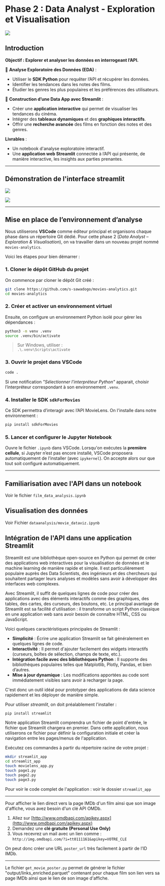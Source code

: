 # **Phase 2 : Data Analyst - Exploration et Visualisation**  

![](assets/phase1_architecture.png)

## Introduction

**Objectif : Explorer et analyser les données en interrogeant l’API.**  

🔹 **Analyse Exploratoire des Données (EDA)** :  
- Utiliser le **SDK Python** pour requêter l’API et récupérer les données.  
- Identifier les tendances dans les notes des films.  
- Étudier les genres les plus populaires et les préférences des utilisateurs.  

🔹 **Construction d’une Data App avec Streamlit** :  
- Créer une **application interactive** qui permet de visualiser les tendances du cinéma.  
- Intégrer des **tableaux dynamiques** et des **graphiques interactifs**.  
- Offrir une **recherche avancée** des films en fonction des notes et des genres.  

**Livrables** :  
- Un notebook d'analyse exploratoire interactif.  
- Une **application web Streamlit** connectée à l’API qui présente, de manière interactive, les insights aux parties prenantes.

---

## Démonstration de l'interface streamlit


![](assets/Movies_App_1.gif)

![](assets/Movies_App_2.gif)


---

## Mise en place de l’environnement d’analyse

Nous utiliserons **VSCode** comme éditeur principal et organisons chaque phase dans un répertoire Git dédié. Pour cette phase 2 (*Data Analyst – Exploration & Visualisation*), on va travailler dans un nouveau projet nommé  `movies-analytics`.

Voici les étapes pour bien démarrer :

### 1. Cloner le dépôt GitHub du projet

On commence par cloner le dépôt Git créé :

```bash
git clone https://github.com/s-sawadogo/movies-analytics.git
cd movies-analytics
```

### 2. Créer et activer un environnement virtuel

Ensuite, on configure un environnement Python isolé pour gérer les dépendances :

```bash
python3 -m venv .venv
source .venv/bin/activate
```

> Sur Windows, utiliser :  
> `.\.venv\Scripts\activate`

### 3. Ouvrir le projet dans VSCode

```bash
code .
```

Si une notification *"Sélectionner l'interpréteur Python"* apparait, choisir l’interpréteur correspondant à son environnement `.venv`.

### 4. Installer le SDK `sdkForMovies`

Ce SDK permettra d’interagir avec l’API MovieLens. On l'installe dans notre environnement :

```bash
pip install sdkForMovies
```

### 5. Lancer et configurer le Jupyter Notebook

Ouvre le fichier `.ipynb` dans VSCode. Lorsqu'on exécutes la **première cellule**, si Jupyter n’est pas encore installé, VSCode proposera automatiquement de l’installer (avec `ipykernel`). On accepte alors our que tout soit configuré automatiquement.

---

## Familiarisation avec l'API dans un notebook 

Voir le fichier `film_data_analysis.ipynb` 

## Visualisation des données

Voir Fichier `dataanalysis/movie_dataviz.ipynb` 

## Intégration de l'API dans une application Streamlit

Streamlit est une bibliothèque open-source en Python qui permet de créer des applications web interactives pour la visualisation de données et le machine learning de manière rapide et simple. Il est particulièrement populaire auprès des Data Scientists, des ingénieurs et des chercheurs qui souhaitent partager leurs analyses et modèles sans avoir à développer des interfaces web complexes.

Avec Streamlit, il suffit de quelques lignes de code pour créer des applications avec des éléments interactifs comme des graphiques, des tables, des cartes, des curseurs, des boutons, etc. Le principal avantage de Streamlit est sa facilité d'utilisation : il transforme un script Python classique en une application web sans avoir besoin de connaître HTML, CSS ou JavaScript.

Voici quelques caractéristiques principales de Streamlit :
- **Simplicité** : Écrire une application Streamlit se fait généralement en quelques lignes de code.
- **Interactivité** : Il permet d'ajouter facilement des widgets interactifs (curseurs, boîtes de sélection, champs de texte, etc.).
- **Intégration facile avec des bibliothèques Python** : Il supporte des bibliothèques populaires telles que Matplotlib, Plotly, Pandas, et bien d’autres.
- **Mise à jour dynamique** : Les modifications apportées au code sont immédiatement visibles sans avoir à recharger la page.

C'est donc un outil idéal pour prototyper des applications de data science rapidement et les déployer de manière simple.

Pour utiliser *streamlit*, on doit préalablement l'installer :

```bash
pip install streamlit
```

Notre application Streamlit comprendra un fichier de point d'entrée, le fichier que Streamlit chargera en premier. Dans cette application, nous utiliserons ce fichier pour définir la configuration initiale et créer la navigation entre les pages/menus de l'application.

Exécutez ces commandes à partir du répertoire racine de votre projet :

```bash
mkdir streamlit_app
cd streamlit_app
touch movielens_app.py
touch page1.py
touch page2.py
touch page3.py
```

Pour voir le code complet de l'application : voir le dossier `streamlit_app`

---

Pour afficher le lien direct vers la page IMDb d'un film ainsi que son image d'affiche, vous avez besoin d'un clé API OMDb.

1. Allez sur [http://www.omdbapi.com/apikey.aspx](http://www.omdbapi.com/apikey.aspx)
2. Demandez une **clé gratuite (Personal Use Only)**
3. Vous recevrez un mail avec un lien comme :  
   `http://img.omdbapi.com/?i=tt0111161&apikey=VOTRE_CLE`

On peut donc créer une URL `poster_url` très facilement à partir de l’ID IMDb.

---

Le fichier `get_movie_poster.py` permet de générer le fichier "output/links_enriched.parquet" contenant pour chaque film son lien vers sa page IMDb ainsi que le lien de son image d'affiche.

